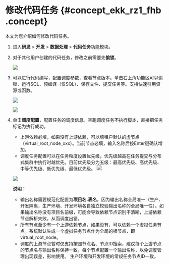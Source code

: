 # 修改代码任务 {#concept_ekk_rz1_fhb .concept}

本文为您介绍如何修改代码任务。

1.  进入**研发** \> **开发** \> **数据处理** \> **代码任务**功能模块。
2.  对于其他用户创建的代码任务，修改之前需要先**偷锁**。

    ![](http://static-aliyun-doc.oss-cn-hangzhou.aliyuncs.com/assets/img/149548/155601289841510_zh-CN.png)

3.  可以进行代码编写，配置调度参数，查看节点版本。单击右上角功能区可以偷锁、运行SQL、预编译（仅SQL）、保存文件、提交任务等。支持快速引用资源或函数。

    ![](http://static-aliyun-doc.oss-cn-hangzhou.aliyuncs.com/assets/img/149548/155601289841511_zh-CN.png)

    ![](http://static-aliyun-doc.oss-cn-hangzhou.aliyuncs.com/assets/img/149548/155601289941512_zh-CN.png)

4.  单击**调度配置**，配置任务的调度信息。空跑调度任务不执行脚本，直接把任务标记为执行成功。

    -   上游依赖必填，如果没有上游依赖，可以填租户默认的虚节点（virtual\_root\_node\_xxx）。当前节点必填，输入名称后按Enter键确认增加。
    -   调度任务配置可以在任务粒度设置优先级，优先级越高在任务提交与分布式集群中执行时越优先。目前优先级分为五级：最高优先级、高优先级、中等优先级、低优先级、最低优先级。
    ![](http://static-aliyun-doc.oss-cn-hangzhou.aliyuncs.com/assets/img/149548/155601289941515_zh-CN.png)

    ![](http://static-aliyun-doc.oss-cn-hangzhou.aliyuncs.com/assets/img/149548/155601289941517_zh-CN.png)

    **说明：** 

    -   输出名称需要规范化配置为**项目名.表名**，因为输出名称全局唯一（生产、开发隔离，生产环境、开发环境各自独立校验输出名称的全局唯一性）。如果输出名称没有项目名前缀，可能会导致依赖节点识别不清晰，上游依赖节点解析失败，从而调度出错。
    -   所有节点至少有一个上游依赖节点，如果没有，可以依赖一个虚拟任务节点。系统默认生成一个虚拟任务节点作为全局的根节点，即virtual\_root\_node。
    -   调度的上游节点暂时仅支持按照节点名、节点ID搜索，建议每个上游节点的节点名与输出名称保持一致，每个节点配置一个输出名称，以免调度管理出现误差，影响使用。 生产环境和开发环境的常规任务节点ID一致。

